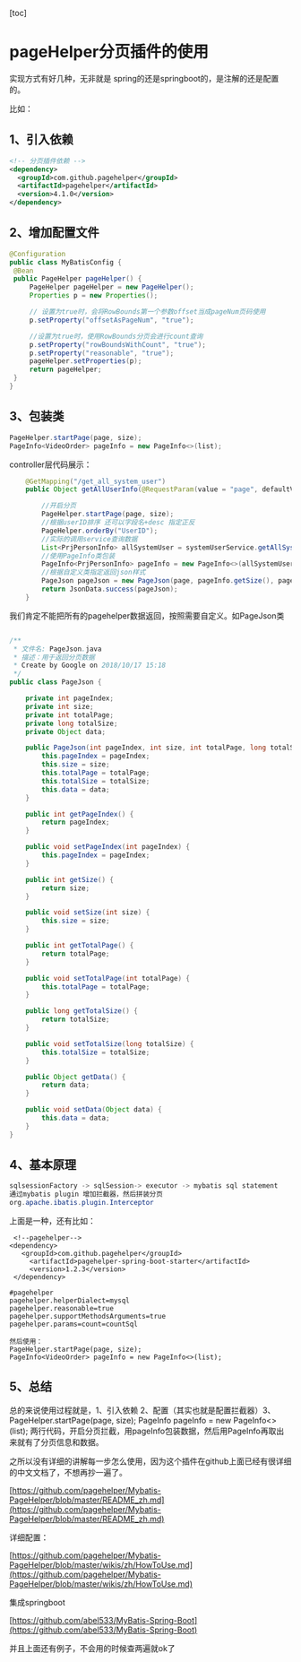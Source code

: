 [toc]

# pageHelper分页插件的使用

实现方式有好几种，无非就是 spring的还是springboot的，是注解的还是配置的。

比如：

## 1、引入依赖

```xml
<!-- 分页插件依赖 -->
<dependency>
  <groupId>com.github.pagehelper</groupId>
  <artifactId>pagehelper</artifactId>
  <version>4.1.0</version>
</dependency>
```



## 2、增加配置文件

   ```java
@Configuration
public class MyBatisConfig {
    @Bean
    public PageHelper pageHelper() {
        PageHelper pageHelper = new PageHelper();
        Properties p = new Properties();

        // 设置为true时，会将RowBounds第一个参数offset当成pageNum页码使用
        p.setProperty("offsetAsPageNum", "true");

        //设置为true时，使用RowBounds分页会进行count查询
        p.setProperty("rowBoundsWithCount", "true");
        p.setProperty("reasonable", "true");
        pageHelper.setProperties(p);
        return pageHelper;
    }
}
   ```

## 3、包装类

```java
PageHelper.startPage(page, size);
PageInfo<VideoOrder> pageInfo = new PageInfo<>(list);
```

controller层代码展示：

```java
    @GetMapping("/get_all_system_user")
    public Object getAllUserInfo(@RequestParam(value = "page", defaultValue = "1") int page, @RequestParam(value = "size", defaultValue = "10") int size) {

        //开启分页
        PageHelper.startPage(page, size);
        //根据userID排序 还可以字段名+desc 指定正反
        PageHelper.orderBy("UserID"); 
        //实际的调用service查询数据
        List<PrjPersonInfo> allSystemUser = systemUserService.getAllSystemUser();
        //使用PageInfo类包装
        PageInfo<PrjPersonInfo> pageInfo = new PageInfo<>(allSystemUser);
        //根据自定义类指定返回json样式
        PageJson pageJson = new PageJson(page, pageInfo.getSize(), pageInfo.getPages(), pageInfo.getTotal(), pageInfo.getList());
        return JsonData.success(pageJson);
    }
```

我们肯定不能把所有的pagehelper数据返回，按照需要自定义。如PageJson类

```java

/**
 * 文件名: PageJson.java
 * 描述：用于返回分页数据
 * Create by Google on 2018/10/17 15:18
 */
public class PageJson {

    private int pageIndex;
    private int size;
    private int totalPage;
    private long totalSize;
    private Object data;

    public PageJson(int pageIndex, int size, int totalPage, long totalSize, Object data) {
        this.pageIndex = pageIndex;
        this.size = size;
        this.totalPage = totalPage;
        this.totalSize = totalSize;
        this.data = data;
    }

    public int getPageIndex() {
        return pageIndex;
    }

    public void setPageIndex(int pageIndex) {
        this.pageIndex = pageIndex;
    }

    public int getSize() {
        return size;
    }

    public void setSize(int size) {
        this.size = size;
    }

    public int getTotalPage() {
        return totalPage;
    }

    public void setTotalPage(int totalPage) {
        this.totalPage = totalPage;
    }

    public long getTotalSize() {
        return totalSize;
    }

    public void setTotalSize(long totalSize) {
        this.totalSize = totalSize;
    }

    public Object getData() {
        return data;
    }

    public void setData(Object data) {
        this.data = data;
    }
}

```



## 4、基本原理	

```java
sqlsessionFactory -> sqlSession-> executor -> mybatis sql statement
通过mybatis plugin 增加拦截器，然后拼装分页
org.apache.ibatis.plugin.Interceptor
```



上面是一种，还有比如：

```
 <!--pagehelper-->
<dependency>
   <groupId>com.github.pagehelper</groupId>
     <artifactId>pagehelper-spring-boot-starter</artifactId>
     <version>1.2.3</version>
 </dependency>
```

```
#pagehelper
pagehelper.helperDialect=mysql
pagehelper.reasonable=true
pagehelper.supportMethodsArguments=true
pagehelper.params=count=countSql

然后使用：
PageHelper.startPage(page, size);
PageInfo<VideoOrder> pageInfo = new PageInfo<>(list);
```

## 5、总结

总的来说使用过程就是，1、引入依赖 2、配置（其实也就是配置拦截器）3、PageHelper.startPage(page, size);
PageInfo<VideoOrder> pageInfo = new PageInfo<>(list); 两行代码，开启分页拦截，用pageInfo包装数据，然后用PageInfo再取出来就有了分页信息和数据。

之所以没有详细的讲解每一步怎么使用，因为这个插件在github上面已经有很详细的中文文档了，不想再抄一遍了。

[https://github.com/pagehelper/Mybatis-PageHelper/blob/master/README_zh.md](https://github.com/pagehelper/Mybatis-PageHelper/blob/master/README_zh.md)

详细配置：

[https://github.com/pagehelper/Mybatis-PageHelper/blob/master/wikis/zh/HowToUse.md](https://github.com/pagehelper/Mybatis-PageHelper/blob/master/wikis/zh/HowToUse.md)

集成springboot

[https://github.com/abel533/MyBatis-Spring-Boot](https://github.com/abel533/MyBatis-Spring-Boot)

并且上面还有例子，不会用的时候查两遍就ok了
